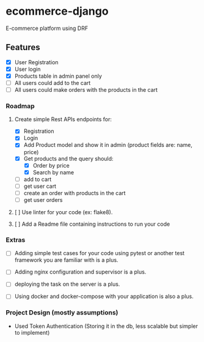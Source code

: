# ecommerce-django
E-commerce platform using DRF

## Features
- [x] User Registration
- [x] User login
- [x] Products table in admin panel only
- [ ] All users could add to the cart
- [ ] All users could make orders with the products in the cart

### Roadmap

1. Create simple Rest APIs endpoints for:
    - [x] Registration
    - [x] Login
    - [x] Add Product model and show it in admin (product fields are: name, price)
    - [x] Get products and the query should:
        - [x] Order by price
        - [x] Search by name
    - [ ] add to cart
    - [ ] get user cart
    - [ ] create an order with products in the cart
    - [ ] get user orders

2. [ ] Use linter for your code (ex: flake8).

3. [ ] Add a Readme file containing instructions to run your code


### Extras
- [ ] Adding simple test cases for your code using pytest or another test framework you are familiar with is a plus.
- [ ] Adding nginx configuration and supervisor is a plus.
- [ ] deploying the task on the server is a plus.
- [ ] Using docker and docker-compose with your application is also a plus.


### Project Design (mostly assumptions)
- Used Token Authentication (Storing it in the db, less scalable but simpler to implement)